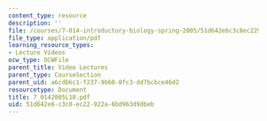 ```yaml
---
content_type: resource
description: ''
file: /courses/7-014-introductory-biology-spring-2005/51d642e6c3c8ec22922a6bd963d9dbeb_7_0142005L18.pdf
file_type: application/pdf
learning_resource_types:
- Lecture Videos
ocw_type: OCWFile
parent_title: Video Lectures
parent_type: CourseSection
parent_uid: a6cdb6c1-f237-9b60-8fc3-dd7bcbce46d2
resourcetype: Document
title: 7_0142005L18.pdf
uid: 51d642e6-c3c8-ec22-922a-6bd963d9dbeb
---
```

